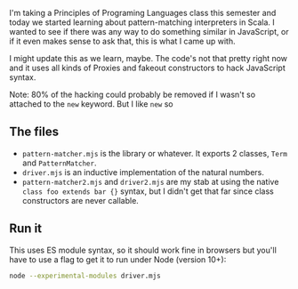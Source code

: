 I'm taking a Principles of Programing Languages class this semester and today
we started learning about pattern-matching interpreters in Scala. I wanted to
see if there was any way to do something similar in JavaScript, or if it even
makes sense to ask that, this is what I came up with.

I might update this as we learn, maybe. The code's not that pretty right now
and it uses all kinds of Proxies and fakeout constructors to hack JavaScript
syntax.

Note: 80% of the hacking could probably be removed if I wasn't so attached to
the `new` keyword. But I like `new` so

## The files

- `pattern-matcher.mjs` is the library or whatever. It exports 2 classes, `Term`
  and `PatternMatcher`.
- `driver.mjs` is an inductive implementation of the natural numbers.
- `pattern-matcher2.mjs` and `driver2.mjs` are my stab at using the native
  `class foo extends bar {}` syntax, but I didn't get that far since class
  constructors are never callable.

## Run it

This uses ES module syntax, so it should work fine in browsers but you'll have
to use a flag to get it to run under Node (version 10+):

```bash
node --experimental-modules driver.mjs
```